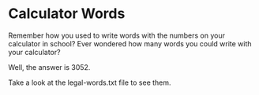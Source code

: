 # Calculator Words

Remember how you used to write words with the numbers on your calculator in school?
Ever wondered how many words you could write with your calculator?

Well, the answer is 3052.

Take a look at the legal-words.txt file to see them.
